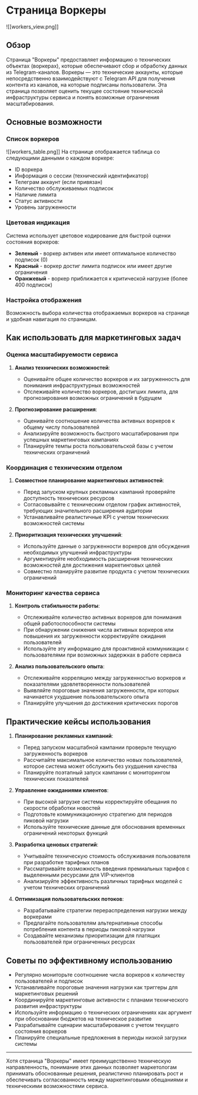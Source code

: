 # Страница Воркеры

![[workers_view.png]]

## Обзор

Страница "Воркеры" предоставляет информацию о технических объектах (воркерах), которые обеспечивают сбор и обработку данных из Telegram-каналов. Воркеры — это технические аккаунты, которые непосредственно взаимодействуют с Telegram API для получения контента из каналов, на которые подписаны пользователи. Эта страница позволяет оценить текущее состояние технической инфраструктуры сервиса и понять возможные ограничения масштабирования.

## Основные возможности

### Список воркеров

![[workers_table.png]]
На странице отображается таблица со следующими данными о каждом воркере:
- ID воркера
- Информация о сессии (технический идентификатор)
- Телеграм аккаунт (если привязан)
- Количество обслуживаемых подписок
- Наличие лимита
- Статус активности
- Уровень загруженности

### Цветовая индикация

Система использует цветовое кодирование для быстрой оценки состояния воркеров:
- **Зеленый** - воркер активен или имеет оптимальное количество подписок (0)
- **Красный** - воркер достиг лимита подписок или имеет другие ограничения
- **Оранжевый** - воркер приближается к критической нагрузке (более 400 подписок)

### Настройка отображения

Возможность выбора количества отображаемых воркеров на странице и удобная навигация по страницам.

## Как использовать для маркетинговых задач

### Оценка масштабируемости сервиса

1. **Анализ технических возможностей**:
   - Оценивайте общее количество воркеров и их загруженность для понимания инфраструктурных возможностей
   - Отслеживайте количество воркеров, достигших лимита, для прогнозирования возможных ограничений в будущем

2. **Прогнозирование расширения**:
   - Оценивайте соотношение количества активных воркеров к общему числу пользователей
   - Анализируйте возможность быстрого масштабирования при успешных маркетинговых кампаниях
   - Планируйте темпы роста пользовательской базы с учетом технических ограничений

### Координация с техническим отделом

1. **Совместное планирование маркетинговых активностей**:
   - Перед запуском крупных рекламных кампаний проверяйте доступность технических ресурсов
   - Согласовывайте с техническим отделом график активностей, требующих значительного расширения аудитории
   - Устанавливайте реалистичные KPI с учетом технических возможностей системы

2. **Приоритизация технических улучшений**:
   - Используйте данные о загруженности воркеров для обсуждения необходимых улучшений инфраструктуры
   - Аргументируйте необходимость расширения технических возможностей для достижения маркетинговых целей
   - Совместно планируйте развитие продукта с учетом технических ограничений

### Мониторинг качества сервиса

1. **Контроль стабильности работы**:
   - Отслеживайте количество активных воркеров для понимания общей работоспособности системы
   - При обнаружении снижения числа активных воркеров или повышения их загруженности корректируйте ожидания пользователей
   - Используйте эту информацию для проактивной коммуникации с пользователями при возможных задержках в работе сервиса

2. **Анализ пользовательского опыта**:
   - Отслеживайте корреляцию между загруженностью воркеров и показателями удовлетворенности пользователей
   - Выявляйте пороговые значения загруженности, при которых начинается ухудшение пользовательского опыта
   - Планируйте улучшения до достижения критических порогов

## Практические кейсы использования

1. **Планирование рекламных кампаний**:
   - Перед запуском масштабной кампании проверьте текущую загруженность воркеров
   - Рассчитайте максимальное количество новых пользователей, которое система может обслужить без ухудшения качества
   - Планируйте поэтапный запуск кампании с мониторингом технических показателей

2. **Управление ожиданиями клиентов**:
   - При высокой загрузке системы корректируйте обещания по скорости обработки новостей
   - Подготовьте коммуникационную стратегию для периодов пиковой нагрузки
   - Используйте технические данные для обоснования временных ограничений некоторых функций

3. **Разработка ценовых стратегий**:
   - Учитывайте техническую стоимость обслуживания пользователя при разработке тарифных планов
   - Рассматривайте возможность введения премиальных тарифов с выделенными ресурсами для VIP-клиентов
   - Анализируйте эффективность различных тарифных моделей с учетом технических ограничений

4. **Оптимизация пользовательских потоков**:
   - Разрабатывайте стратегии перераспределения нагрузки между воркерами
   - Предлагайте пользователям альтернативные способы потребления контента в периоды пиковой нагрузки
   - Создавайте механизмы приоритизации для платящих пользователей при ограниченных ресурсах

## Советы по эффективному использованию

- Регулярно мониторьте соотношение числа воркеров к количеству пользователей и подписок
- Устанавливайте пороговые значения нагрузки как триггеры для маркетинговых решений
- Координируйте маркетинговые активности с планами технического развития инфраструктуры
- Используйте информацию о технических ограничениях как аргумент при обосновании бюджетов на техническое развитие
- Разрабатывайте сценарии масштабирования с учетом текущего состояния воркеров
- Планируйте специальные предложения в периоды низкой загрузки системы

---

Хотя страница "Воркеры" имеет преимущественно техническую направленность, понимание этих данных позволяет маркетологам принимать обоснованные решения, реалистично планировать рост и обеспечивать согласованность между маркетинговыми обещаниями и техническими возможностями сервиса. 
